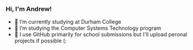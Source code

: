 ### Hi, I'm Andrew!

- 🔭 I’m currently studying at Durham College
- 🌱 I’m studying the Computer Systems Technology program
- 👯 I use GitHub primarily for school submissions but I'll upload peronal projects if possible (:
